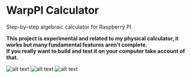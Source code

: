 # WarpPI Calculator
Step-by-step algebraic calculator for Raspberry PI.

**This project is experimental and related to my physical calculator, it works but many fundamental features aren't complete.**<br>
**If you really want to build and test it on your computer take account of that.**

![alt text](https://github.com/XDrake99/WarpPI/blob/master/src/main/resources/algebra_input.gif "Algebra input screen")
![alt text](https://github.com/XDrake99/WarpPI/blob/master/src/main/resources/decimal.png "Example expression")
![alt text](https://github.com/XDrake99/WarpPI/blob/master/src/main/resources/algebra.png "Simplification of an expression")
